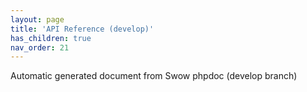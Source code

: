 ```yaml
---
layout: page
title: 'API Reference (develop)'
has_children: true
nav_order: 21
---
```


Automatic generated document from Swow phpdoc (develop branch)
